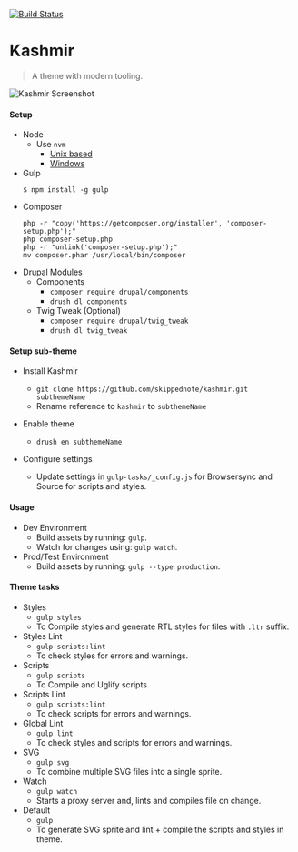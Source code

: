 [![Build Status](https://travis-ci.org/skippednote/kashmir.svg?branch=8.x-1.x)](https://travis-ci.org/skippednote/kashmir)

# Kashmir

> A theme with modern tooling.

![Kashmir Screenshot](screenshot.png)

#### Setup

- Node
  - Use `nvm`
    - [Unix based](https://github.com/creationix/nvm)
    - [Windows](https://github.com/coreybutler/nvm-windows)
- Gulp
  ```
  $ npm install -g gulp
  ```
- Composer
  ```
  php -r "copy('https://getcomposer.org/installer', 'composer-setup.php');"
  php composer-setup.php
  php -r "unlink('composer-setup.php');"
  mv composer.phar /usr/local/bin/composer
  ```
- Drupal Modules
  - Components
    - `composer require drupal/components`
    - `drush dl components`
  - Twig Tweak (Optional)
    - `composer require drupal/twig_tweak`
    - `drush dl twig_tweak`

#### Setup sub-theme

- Install Kashmir

  - `git clone https://github.com/skippednote/kashmir.git subthemeName`
  - Rename reference to `kashmir` to `subthemeName`

- Enable theme
  - `drush en subthemeName`
- Configure settings
  - Update settings in `gulp-tasks/_config.js` for Browsersync and Source for scripts
    and styles.

#### Usage

- Dev Environment
  - Build assets by running: `gulp`.
  - Watch for changes using: `gulp watch`.
- Prod/Test Environment
  - Build assets by running: `gulp --type production`.

#### Theme tasks

- Styles
  - `gulp styles`
  - To Compile styles and generate RTL styles for files with `.ltr` suffix.
- Styles Lint
  - `gulp scripts:lint`
  - To check styles for errors and warnings.
- Scripts
  - `gulp scripts`
  - To Compile and Uglify scripts
- Scripts Lint
  - `gulp scripts:lint`
  - To check scripts for errors and warnings.
- Global Lint
  - `gulp lint`
  - To check styles and scripts for errors and warnings.
- SVG
  - `gulp svg`
  - To combine multiple SVG files into a single sprite.
- Watch
  - `gulp watch`
  - Starts a proxy server and, lints and compiles file on change.
- Default
  - `gulp`
  - To generate SVG sprite and lint + compile the scripts and styles in theme.
